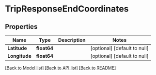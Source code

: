 # TripResponseEndCoordinates

## Properties
Name | Type | Description | Notes
------------ | ------------- | ------------- | -------------
**Latitude** | **float64** |  | [optional] [default to null]
**Longitude** | **float64** |  | [optional] [default to null]

[[Back to Model list]](../README.md#documentation-for-models) [[Back to API list]](../README.md#documentation-for-api-endpoints) [[Back to README]](../README.md)


